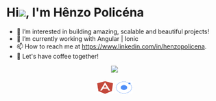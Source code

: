 <h1 align="left">Hi<img src="https://raw.githubusercontent.com/kaueMarques/kaueMarques/master/hi.gif" height="30px">, I'm Hênzo Policéna</h1>

- 👀 I’m interested in building amazing, scalable and beautiful projects!
- 🌱 I’m currently working with Angular | Ionic
- 📫 How to reach me at https://www.linkedin.com/in/henzopolicena.
- 💬 Let's have coffee together!

<div align="center">
<img src="https://streak-stats.demolab.com?user=henzopolicena&theme=highcontrast&border_radius=8"/>
</div>

<div align="center" style="display: inline_block"><br>
  <img align="center" height="30" width="40" src="https://raw.githubusercontent.com/devicons/devicon/master/icons/angularjs/angularjs-plain.svg">
  <img align="center" height="30" width="40" src="https://raw.githubusercontent.com/devicons/devicon/master/icons/ionic/ionic-original.svg">
<!--   <img align="center" height="30" width="40" src="https://raw.githubusercontent.com/devicons/devicon/master/icons/typescript/typescript-plain.svg">
  <img align="center" height="30" width="40" src="https://raw.githubusercontent.com/devicons/devicon/master/icons/graphql/graphql-plain.svg">
  <img align="center" height="30" width="40" src="https://raw.githubusercontent.com/devicons/devicon/master/icons/nestjs/nestjs-plain.svg"> -->
</div>
